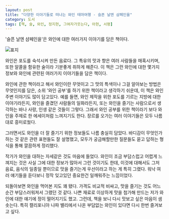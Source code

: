```yaml
---
layout: post
title: "다양한 이야기들로 떠나는 와인 테마여행 - 슬픈 날엔 샴페인을"
category: 도서
tags: [책, 술, 와인, 정지현, 그여자가웃는다, 아현, 서평]
---
```


'슬픈 날엔 샴페인을'은
와인에 대한 여러가지 이야기를 담은 책이다.

![표지](https://lh3.googleusercontent.com/5zyOc4UsSuhmB3FPRSqd08apXxZtxnOSFjvj61X_zc-wd-WcFO1QfW-PZlnSDBqCUa6UfdPgI1cjvg=s480)

와인은 포도를 숙석시켜 만든 음료다.
그 특유의 맛과 향은 여러 사람들을 매혹시키며,
또한 알콜을 함유한 술이라 기분좋게 취하게 해준다.
이 책은 그런 와인에 대한 몇가지 정보와
와인에 관련된 여러가지 이야기들을 담은 책이다.

와인에 관한 책이라고 해서
와인이란 무엇이고 그 맛의 특색이나 그걸 알아보는 방법은 무엇인지를 담은,
소위 '와인 공부'를 하기 위한 책이라고 생각하기 쉬운데,
이 책은 와인 주변 이야기도 많이 담고있다.
예를 들면, 와인 제작을 위한 포도를 기르는 지방에 대한 이야기라든지,
와인을 즐겼던 사람들의 일화라든지,
또는 와인을 즐기는 사람으로서 생각하는 바나 사랑, 인생 같은 것들이 그렇다.
그래서 와인 공부를 위한 책이라기 보다
와인을 주제로 한 에세이처럼 느껴지기도 한다.
장르를 오가는 여러 이야기들은 모두 나름대로 흥미로웠다.

그러면서도 와인을 더 잘 즐기기 위한 정보들도 나름 충실히 담았다.
바디감이 무엇인가 하는 것 같은 관련 표현들도 잘 설명했고,
모두가 궁금해할만한 질문들도 묻고 답하는 형식을 통해 깔끔하게 정리했다.

작가가 와인을 대하는 자세같은 것도 마음에 들었다.
와인이 조금 부담스럽고 어렵게 느껴지는 것은
사실 그에 대한 정보가 많아서 그런 것이기도 한데,
이것에 대해서도 그저 음료, 음식의 일종일 뿐이므로 맛을 즐기는게 우선이라고 하는 게 특히 그랬다.
워낙 여러 얘기들을 듣다보니 정작 잊고있던 중요한건 일깨워주는 느낌이었다.

되돌아보면 와인을 먹어본 지도 꽤 됐다.
가격도 비교적 비싸고,
맛을 즐기는 것도 어느 순간 부담스러워져서 그랬던 것 같다.
나쁜 재료로 이상하게 맛을 첨가해 만드는 저가 와인에 대한 얘기에 정이 떨어지기도 했고.
그런데, 책을 보니 다시 맛보고 싶은 마음이 샘솟는다.
특히 캘리포니아 나파 밸리에서 나온 부담없는 와인이 있다면 다시 한번 즐겨보고 싶다.
